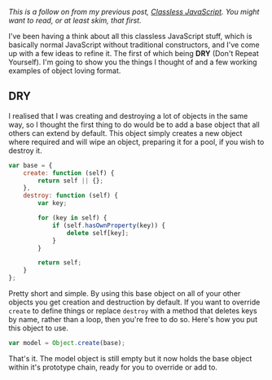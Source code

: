 *This is a follow on from my previous post, [Classless JavaScript][]. You might want to read, or at least skim, that first.*

I've been having a think about all this classless JavaScript stuff, which is basically normal JavaScript without traditional constructors, and I've come up with a few ideas to refine it. The first of which being **DRY** (Don't Repeat Yourself). I'm going to show you the things I thought of and a few working examples of object loving format.

<!-- more -->

## DRY

I realised that I was creating and destroying a lot of objects in the same way, so I thought the first thing to do would be to add a base object that all others can extend by default. This object simply creates a new object where required and will wipe an object, preparing it for a pool, if you wish to destroy it.

```javascript
var base = {
	create: function (self) {
		return self || {};
	},
	destroy: function (self) {
		var key;

		for (key in self) {
			if (self.hasOwnProperty(key)) {
				delete self[key];
			}
		}

		return self;
	}
};
```

Pretty short and simple. By using this base object on all of your other objects you get creation and destruction by default. If you want to override `create` to define things or replace `destroy` with a method that deletes keys by name, rather than a loop, then you're free to do so. Here's how you put this object to use.

```javascript
var model = Object.create(base);
```

That's it. The model object is still empty but it now holds the base object within it's prototype chain, ready for you to override or add to.

[Classless JavaScript]: /2013/09/17/classless-javascript/